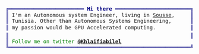<pre style="font-family:Menlo,'DejaVu Sans Mono',consolas,'Courier New',monospace"><span style="color: #000080; text-decoration-color: #000080">╔════════════════════════ </span><span style="color: #000080; text-decoration-color: #000080; font-weight: bold">Hi there</span><span style="color: #000080; text-decoration-color: #000080"> ════════════════════════╗</span> 🤓 <a href="https://www.willmcgugan.com">Khlaifia Bilel</a>            
<span style="color: #000080; text-decoration-color: #000080">║</span> I'm an Autonomous system Engineer, living in <a href="https://www.google.com/maps/place/sousse">Sousse</a>, <span style="color: #000080; text-decoration-color: #000080">    ║</span> <span style="color: #008080; text-decoration-color: #008080">┣━━ </span>🤖 Autonomous systems expert       
<span style="color: #000080; text-decoration-color: #000080">║</span> Tunisia. Other than Autonomous Systems Engineering,   <span style="color: #000080; text-decoration-color: #000080">   ║</span> <span style="color: #008080; text-decoration-color: #008080">┃   </span><span style="color: #008000; text-decoration-color: #008000">┣━━ </span>✈️ <a href="https://github.com/khlaifiabilel/Autonomous-UAV-visual-navigation">AI Powered Unmanned Aerial Vehicle</a>            
<span style="color: #000080; text-decoration-color: #000080">║</span> my passion would be GPU Accelerated computing</a>.           <span style="color: #000080; text-decoration-color: #000080">║</span> <span style="color: #008080; text-decoration-color: #008080">┃   </span><span style="color: #008000; text-decoration-color: #008000">┣━━ </span>🛩️ <a href="https://github.com/khlaifiabilel/Reinforcement-Learning-of-Quadrotor-Control">Reinforcement Learning of Quadrotor Control</a>    
<span style="color: #000080; text-decoration-color: #000080">║</span>                                                          <span style="color: #000080; text-decoration-color: #000080">║</span> <span style="color: #008080; text-decoration-color: #008080">┃   </span><span style="color: #008000; text-decoration-color: #008000">┗━━ </span>💾 <a href="https://github.com/khlaifiabilel/Deep-Reinforcement-Learning-in-Robotics">Deep Reinforcement Learning in Robotics</a>          
<span style="color: #000080; text-decoration-color: #000080">║</span> <span style="color: #008000; text-decoration-color: #008000">Follow me on twitter </span><span style="color: #008000; text-decoration-color: #008000; font-weight: bold"><a href="https://twitter.com/Khlaifiabilel">@Khlaifiabilel</a></span>                        <span style="color: #000080; text-decoration-color: #000080">║</span> <span style="color: #008080; text-decoration-color: #008080">┣━━ </span>🚀 Machine Learning Engineer
<span style="color: #000080; text-decoration-color: #000080">╚══════════════════════════════════════════════════════════╝</span> <span style="color: #008080; text-decoration-color: #008080">┗━━ </span>🧑🏻‍💻 Accelerated Computing Developer               
</pre>
